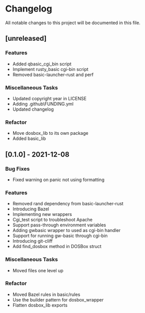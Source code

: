 # Changelog
All notable changes to this project will be documented in this file.

## [unreleased]

### Features

- Added qbasic_cgi_bin script
- Implement rusty_basic cgi-bin script
- Removed basic-launcher-rust and perf

### Miscellaneous Tasks

- Updated copyright year in LICENSE
- Adding .github\FUNDING.yml
- Updated changelog

### Refactor

- Move dosbox_lib to its own package
- Added basic_lib

## [0.1.0] - 2021-12-08

### Bug Fixes

- Fixed warning on panic not using formatting

### Features

- Removed rand dependency from basic-launcher-rust
- Introducing Bazel
- Implementing new wrappers
- Cgi_test script to troubleshoot Apache
- Support pass-through environment variables
- Adding gwbasic wrapper to used as cgi-bin handler
- Support for running gw-basic through cgi-bin
- Introducing git-cliff
- Add find_dosbox method in DOSBox struct

### Miscellaneous Tasks

- Moved files one level up

### Refactor

- Moved Bazel rules in basic/rules
- Use the builder pattern for dosbox_wrapper
- Flatten dosbox_lib exports

<!-- generated by git-cliff -->
